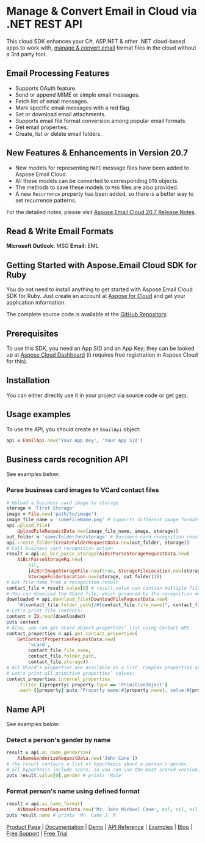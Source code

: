 # Manage & Convert Email in Cloud via .NET REST API

This cloud SDK enhances your C#, ASP.NET & other .NET cloud-based apps to work with, [manage & convert email](https://products.aspose.cloud/email/net) format files in the cloud without a 3rd party tool.

## Email Processing Features

- Supports OAuth feature.
- Send or append MIME or simple email messages.
- Fetch list of email messages.
- Mark specific email messages with a red flag.
- Set or download email attachments.
- Supports email file format conversion among popular email formats.
- Get email properties.
- Create, list or delete email folders.

## New Features & Enhancements in Version 20.7

- New models for representing `MAPI` message files have been added to Aspose Email Cloud.
- All these models can be converted to corresponding `DTO` objects.
- The methods to save these models to `MSG` files are also provided.
- A new `Recurrence` property has been added, so there is a better way to set recurrence patterns.

For the detailed notes, please visit [Aspose.Email Cloud 20.7 Release Notes](https://docs.aspose.cloud/display/emailcloud/Aspose.Email+Cloud+20.7+Release+Notes).

## Read & Write Email Formats

**Microsoft Outlook:** MSG
**Email:** EML

## Getting Started with Aspose.Email Cloud SDK for Ruby

You do not need to install anything to get started with Aspose.Email Cloud SDK for Ruby. Just create an account at [Aspose for Cloud](https://dashboard.aspose.cloud/#/apps) and get your application information.

The complete source code is available at the [GitHub Repository](https://github.com/aspose-email-cloud/aspose-email-cloud-dotnet).

## Prerequisites

To use this SDK, you need an App SID and an App Key; they can be looked up at [Aspose Cloud Dashboard](https://dashboard.aspose.cloud/#/apps) (it requires free registration in Aspose Cloud for this).

## Installation

You can either directly use it in your project via source code or get [gem](https://rubygems.org/gems/aspose_email_cloud).

## Usage examples

To use the API, you should create an `EmailApi` object:

```ruby
api = EmailApi.new('Your App Key', 'Your App Sid')
```

## Business cards recognition API

See examples below:

### Parse business card images to VCard contact files

```ruby
# Upload a business card image to storage
storage = 'First Storage'
image = File.new('path/to/image')
image_file_name = 'someFileName.png' # Supports different image formats: PNG, JPEG, BMP, TIFF, GIF, etc.
api.upload_file(
    UploadFileRequestData.new(image_file_name, image, storage))
out_folder = 'some/folder/on/storage' # Business card recognition results will be saved here
api.create_folder(CreateFolderRequestData.new(out_folder, storage))
# Call business card recognition action
result = api.ai_bcr_parse_storage(AiBcrParseStorageRequestData.new(
    AiBcrParseStorageRq.new(
        nil,
        [AiBcrImageStorageFile.new(true, StorageFileLocation.new(storage, '', fileName))],
        StorageFolderLocation.new(storage, out_folder))))
# Get file name from a recognition result
contact_file = result.value[0] # result.value can contain multiple files, if we sent multicard images or multiple images
# You can download the VCard file, which produced by the recognition method
downloaded = api.download_file(DownloadFileRequestData.new(
    "#{contact_file.folder_path}/#{contact_file.file_name}", contact_file.storage))
# Let's print file contents:
content = IO.read(downloaded)
puts content
# Also, you can get VCard object properties’ list using Contact API
contact_properties = api.get_contact_properties(
    GetContactPropertiesRequestData.new(
        'vcard',
        contact_file.file_name,
        contact_file.folder_path,
        contact_file.storage))
# All VCard’s properties are available as a list. Complex properties are represented as hierarchical structures.
# Let's print all primitive properties’ values:
contact_properties.internal_properties
    .filter {|property| property.type == 'PrimitiveObject'}
    .each {|property| puts "Property name:#{property.name}, value:#{property.value}"}
```

## Name API

See examples below:

### Detect a person's gender by name

```ruby
result = api.ai_name_genderize(
    AiNameGenderizeRequestData.new('John Cane'))
# the result contains a list of hypothesis about a person's gender.
# all hypothesis include score, so you can use the most scored version, which will be the first in a list:
puts result.value[0].gender # prints 'Male'
```

### Format person's name using defined format

```ruby
result = api.ai_name_format(
    AiNameFormatRequestData.new('Mr. John Michael Cane', nil, nil, nil, nil, '%t%L%f%m'))
puts result.name # prints 'Mr. Cane J. M.'
```

[Product Page](https://products.aspose.cloud/email/net) | [Documentation](https://docs.aspose.cloud/display/emailcloud/Home) | [Demo](https://products.aspose.app/email/family) | [API Reference](https://apireference.aspose.cloud/email/) | [Examples](https://github.com/aspose-email-cloud/aspose-email-cloud-dotnet) | [Blog](https://blog.aspose.cloud/category/email/) | [Free Support](https://forum.aspose.cloud/c/email) | [Free Trial](https://dashboard.aspose.cloud/#/apps)
